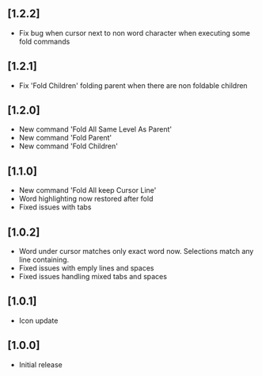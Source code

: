 ## [1.2.2]
- Fix bug when cursor next to non word character when executing some fold commands

## [1.2.1]
- Fix 'Fold Children' folding parent when there are non foldable children

## [1.2.0]
- New command 'Fold All Same Level As Parent'
- New command 'Fold Parent'
- New command 'Fold Children'

## [1.1.0]
- New command 'Fold All keep Cursor Line'
- Word highlighting now restored after fold
- Fixed issues with tabs

## [1.0.2]
- Word under cursor matches only exact word now.  Selections match any line containing.
- Fixed issues with emply lines and spaces
- Fixed issues handling mixed tabs and spaces

## [1.0.1]
- Icon update

## [1.0.0]
- Initial release
